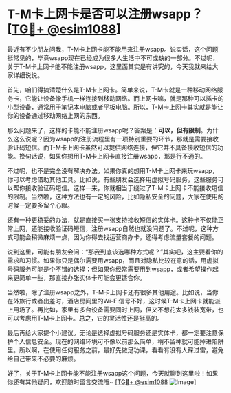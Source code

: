 # T-M卡上网卡是否可以注册wsapp？[[TG💪+ @esim1088](https://t.me/s/esim1088)]

最近有不少朋友问我，T-M卡上网卡能不能用来注册wsapp。说实话，这个问题挺常见的，毕竟wsapp现在已经成为很多人生活中不可或缺的一部分。不过呢，关于T-M卡上网卡能不能注册wsapp，这里面其实是有讲究的，今天我就来给大家详细说说。

首先，咱们得搞清楚什么是T-M卡上网卡。简单来说，T-M卡就是一种移动网络服务卡，它能让设备像手机一样连接到移动网络。而上网卡嘛，就是那种可以插卡的小型设备，通常用于笔记本电脑或者平板电脑。所以，T-M卡上网卡其实就是能让你的设备通过移动网络上网的东西。

那么问题来了，这样的卡能不能注册wsapp呢？答案是：**可以，但有限制**。为什么这么说呢？因为wsapp的注册流程里有一项特别重要的环节，那就是需要接收验证码短信。而T-M卡上网卡虽然可以提供网络连接，但它并不具备接收短信的功能。换句话说，如果你想用T-M卡上网卡直接注册wsapp，那是行不通的。

不过呢，也不是完全没有解决办法。如果你真的想用T-M卡上网卡来玩wsapp，你可以考虑借助其他工具。比如说，有些朋友会选择用虚拟号码服务，这些服务可以帮你接收验证码短信。这样一来，你就相当于绕过了T-M卡上网卡不能接收短信的限制。当然啦，这种方法也有一定的风险，比如隐私安全的问题，大家在使用的时候一定要多留个心眼。

还有一种更稳妥的办法，就是直接买一张支持接收短信的实体卡。这种卡不仅能正常上网，还能接收验证码短信，注册wsapp自然也就没问题了。不过呢，这种方式可能会稍微麻烦一点，因为你得去找运营商办卡，还得考虑流量套餐的问题。

说到这里，可能有朋友会问：“那我到底该选哪种方式呢？”其实吧，这主要看你的需求和习惯。如果你只是偶尔需要用wsapp，而且对隐私比较在意的话，用虚拟号码服务可能是个不错的选择；但如果你经常需要用到wsapp，或者希望操作起来更简单一些，那直接办张实体卡可能会更适合你。

当然啦，除了注册wsapp之外，T-M卡上网卡还有很多其他用途。比如说，当你在外旅行或者出差时，酒店房间里的Wi-Fi信号不好，这时候T-M卡上网卡就能派上用场了。再比如，家里有多台设备需要同时上网，但又不想花太多钱装宽带，也可以考虑用T-M卡上网卡。总之，它的灵活性还是挺高的。

最后再给大家提个小建议。无论是选择虚拟号码服务还是实体卡，都一定要注意保护个人信息安全。现在的网络环境可不像以前那么简单，稍不留神就可能掉进陷阱里。所以啊，在使用任何服务之前，最好先做足功课，看看有没有人踩过雷，避免给自己带来不必要的麻烦。

好了，关于T-M卡上网卡能不能注册wsapp这个问题，今天就聊到这里啦！如果你还有其他疑问，欢迎随时留言交流哦~ [[TG💪+ @esim1088](https://t.me/s/esim1088) ![Image](https://i.postimg.cc/4NQfJmqS/Snipaste-2025-05-13-00-14-12.png)]